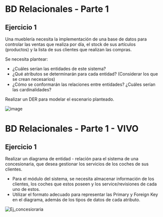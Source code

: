 # BD Relacionales - Parte 1

## Ejercicio 1

Una mueblería necesita la implementación de una base de datos para controlar las ventas que realiza por día, el stock de sus artículos (productos) y la lista de sus clientes que realizan las compras.

Se necesita plantear:

 - ¿Cuáles serían las entidades de este sistema?
 - ¿Qué atributos se determinarán para cada entidad? (Considerar los que se crean necesarios)
 - ¿Cómo se conformarán las relaciones entre entidades? ¿Cuáles serían las cardinalidades?

Realizar un DER para modelar el escenario planteado.

![image](https://github.com/user-attachments/assets/b3dd3d78-2a44-46b7-86ac-03df2f9eee11)



# BD Relacionales - Parte 1 - VIVO

## Ejercicio 1

Realizar un diagrama de entidad - relación para el sistema de una concesionaria, que desea gestionar los servicios de los coches de sus clientes.


- Para el módulo del sistema, se necesita almacenar información de los clientes, los coches que estos poseen y los service/revisiones de cada uno de estos.
- Utilizar el formato adecuado para representar las Primary y Foreign Key en el diagrama, además de los tipos de datos de cada atributo.

![Ej_concesioraria](https://github.com/user-attachments/assets/120acf44-f848-4482-8c7e-3bafae9211fe)

